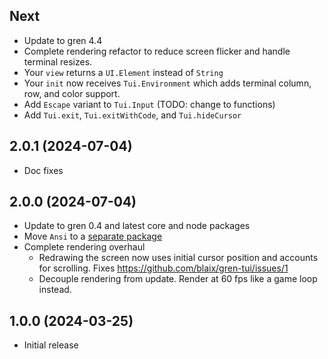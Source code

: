 ## Next

* Update to gren 4.4
* Complete rendering refactor to reduce screen flicker and handle terminal resizes.
* Your `view` returns a `UI.Element` instead of `String`
* Your `init` now receives `Tui.Environment` which adds terminal column, row, and color support.
* Add `Escape` variant to `Tui.Input` (TODO: change to functions)
* Add `Tui.exit`, `Tui.exitWithCode`, and `Tui.hideCursor`

## 2.0.1 (2024-07-04)

* Doc fixes

## 2.0.0 (2024-07-04)

* Update to gren 0.4 and latest core and node packages
* Move `Ansi` to a [separate package](https://packages.gren-lang.org/package/blaix/gren-ansi/version/latest/overview)
* Complete rendering overhaul
  * Redrawing the screen now uses initial cursor position and accounts for scrolling. Fixes https://github.com/blaix/gren-tui/issues/1
  * Decouple rendering from update. Render at 60 fps like a game loop instead.

## 1.0.0 (2024-03-25)

* Initial release
